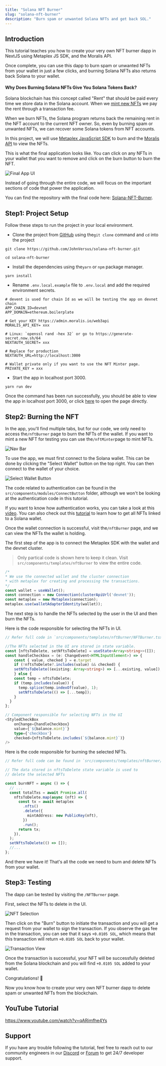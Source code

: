 ```yaml
---
title: "Solana NFT Burner"
slug: "solana-nft-burner"
description: "Burn spam or unwanted Solana NFTs and get back SOL."
---
```

## Introduction

This tutorial teaches you how to create your very own NFT burner dapp in NextJS using Metaplex JS SDK, and the Moralis API.

Once complete, you can use this dapp to burn spam or unwanted NFTs from your wallet in just a few clicks, and burning Solana NFTs also returns back Solana to your wallet.

#### Why Does Burning Solana NFTs Give You Solana Tokens Back?

Solana blockchain has this concept called "Rent" that should be paid every time we store data in the Solana account. When we [mint new NFTs](/docs/solana-nft-minter) we pay the rent through a transaction fee. 

When we burn NFTs, the Solana program returns back the remaining rent in the NFT account to the current NFT owner. So, even by burning spam or unwanted NFTs, we can recover some Solana tokens from NFT accounts.  

In this project, we will use [Metaplex JavaScript SDK](https://github.com/metaplex-foundation/js) to burn and the [Moralis API](/docs/how-to-get-spl-nft-balance-of-an-address) to view the NFTs.

This is what the final application looks like. You can click on any NFTs in your wallet that you want to remove and click on the burn button to burn the NFT.

![Final App UI](/img/content/c37a205-image.png)

Instead of going through the entire code, we will focus on the important sections of code that power the application. 

You can find the repository with the final code here: [Solana-NFT-Burner](https://github.com/JohnVersus/solana-nft-burner).

## Step1: Project Setup

Follow these steps to run the project in your local environment.

- Clone the project from [GitHub](https://github.com/JohnVersus/solana-nft-burner) using the`git clone` command and `cd` into the project

```shell
git clone https://github.com/JohnVersus/solana-nft-burner.git

cd solana-nft-burner
```



- Install the dependencies using the`yarn` or `npm` package manager.

```shell
yarn install
```



- Rename `.env.local.example` file to `.env.local` and add the required environment secrets.

```shell .env.local
# devent is used for chain Id as we will be testing the app on devnet chain
APP_CHAIN_ID=devnet
APP_DOMAIN=ethereum.boilerplate 

# Get your KEY https://admin.moralis.io/web3api
MORALIS_API_KEY= xxx

# Linux: `openssl rand -hex 32` or go to https://generate-secret.now.sh/64
NEXTAUTH_SECRET= xxx

# Replace for production
NEXTAUTH_URL=http://localhost:3000

# Wallet private only if you want to use the NFT Minter page.
PRIVATE_KEY = xxx
```



- Start the app in localhost port 3000.

```shell
yarn run dev
```



Once the command has been run successfully, you should be able to view the app in localhost port 3000, or click [here](http://localhost:3000) to open the page directly.

## Step2: Burning the NFT

In the app, you'll find multiple tabs, but for our code, we only need to access the`/nftBurner` page to burn the NFTs of the wallet. If you want to mint a new NFT for testing you can use the`/nftMinter`page to mint NFTs.

![Nav Bar](/img/content/8fd2c8f-image.png)

To use the app, we must first connect to the Solana wallet. This can be done by clicking the "Select Wallet" button on the top right. You can then connect to the wallet of your choice. 

![Select Wallet Button](/img/content/5e9b822-image.png)

The code related to authentication can be found in the `src/components/modules/ConnectButton` folder, although we won't be looking at the authentication code in this tutorial. 

If you want to know how authentication works, you can take a look at this [video](https://www.youtube.com/watch?v=0fuevxebv_E). You can also check out this [tutorial](/docs/how-to-get-spl-nft-balance-of-an-address) to learn how to get all NFTs linked to a Solana wallet. 

Once the wallet connection is successful, visit the`/nftBurner` page, and we can view the NFTs the wallet is holding. 

The first step of the app is to connect the Metaplex SDK with the wallet and the devnet cluster.

> Only partical code is shown here to keep it clean. Visit  `src/components/templates/nftBurner` to view the entire code.

```typescript NFTMinter.tsx
/* 
* We use the connected wallet and the cluster connection
* with metaplex for creating and processing the transactions.
*/
const wallet = useWallet();
const connection = new Connection(clusterApiUrl('devnet'));
const metaplex = new Metaplex(connection);
metaplex.use(walletAdapterIdentity(wallet));
```



The next step is to handle the NFTs selected by the user in the UI and then burn the NFTs. 

Here is the code responsible for selecting the NFTs in UI.

```typescript NFTBurner.tsx
// Refer full code in `src/components/templates/nftBurner/NFTBurner.tsx`

//The NFTs selected in the UI are stored in state variable.
const [nftsToDelete, setNftsToDelete] = useState<Array<string>>([]);
const handleCheckbox = (e: ChangeEvent<HTMLInputElement>) => {
    const { value, checked } = e.target
    if (!nftsToDelete?.includes(value) && checked) {
    setNftsToDelete((existing: Array<string>) => [...existing, value]);
    } else {
    const temp = nftsToDelete;
    if (temp.includes(value)) {
      temp.splice(temp.indexOf(value), 1);
      setNftsToDelete(() => [...temp]);
    }
  }
};

// Component responsible for selecting NFTs in the UI
<StyledCheckBox
	onChange={handleCheckbox}
	value={`${balance.mint}`}
	type={'checkbox'}
	checked={nftsToDelete.includes(`${balance.mint}`)}
/>

```



Here is the code responsible for burning the selected NFTs.

```typescript NFTBurner.tsx
// Refer full code can be found in `src/components/templates/nftBurner/NFTBurner.tsx`

// The data stored in nftsToDelete state variable is used to
// delete the selected NFTs

const burnNFT = async () => {
  // ...
  const totalTxs = await Promise.all(
    nftsToDelete.map(async (nft) => {
      const tx = await metaplex
        .nfts()
        .delete({
          mintAddress: new PublicKey(nft),
        })
        .run();
      return tx;
    }),
  );
  setNftsToDelete(() => []);
  //...
};
```



And there we have it! That's all the code we need to burn and delete NFTs from your wallet. 

## Step3: Testing

The dapp can be tested by visiting the `/NFTBurner` page. 

First, select the NFTs to delete in the UI.

![NFT Selection](/img/content/9caeb78-image.png)

Then click on the "Burn" button to initiate the transaction and you will get a request from your wallet to sign the transaction. If you observe the gas fee in the transaction, you can see that it says `+0.0105 SOL`, which means that this transaction will return `+0.0105 SOL` back to your wallet.

![Transaction View](/img/content/c9948e2-image.png)

Once the transaction is successful, your NFT will be successfully deleted from the Solana blockchain and you will find `+0.0105 SOL` added to your wallet.

Congratulations! 🥳 

Now you know how to create your very own NFT burner dapp to delete spam or unwanted NFTs from the blockchain.

## YouTube Tutorial

https://www.youtube.com/watch?v=qARimfhe4Ys

## Support

If you have any trouble following the tutorial, feel free to reach out to our community engineers in our [Discord](https://moralis.io/discord) or [Forum](https://forum.moralis.io) to get 24/7 developer support.